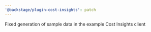```yaml
---
'@backstage/plugin-cost-insights': patch
---
```


Fixed generation of sample data in the example Cost Insights client
